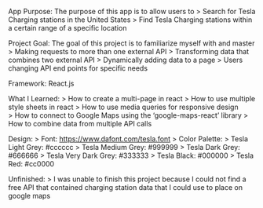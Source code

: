 App Purpose: The purpose of this app is to allow users to
    > Search for Tesla Charging stations in the United States
    > Find Tesla Charging stations within a certain range of a specific location

Project Goal: The goal of this project is to familiarize myself with and master
    > Making requests to more than one external API
    > Transforming data that combines two external API
    > Dynamically adding data to a page
    > Users changing API end points for specific needs

Framework: React.js

What I Learned: 
    > How to create a multi-page in react
    > How to use multiple style sheets in react
    > How to use media queries for responsive design   
    > How to connect to Google Maps using the ‘google-maps-react’ library
    > How to combine data from multiple API calls 

Design:
    > Font: https://www.dafont.com/tesla.font
    > Color Palette:
        > Tesla Light Grey: #cccccc
        > Tesla Medium Grey: #999999
        > Tesla Dark Grey: #666666
        > Tesla Very Dark Grey: #333333
        > Tesla Black: #000000
        > Tesla Red: #cc0000

Unfinished:
    > I was unable to finish this project because I could not find a free API that contained charging station data that I could use to place on google maps